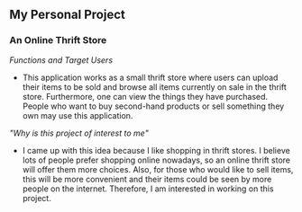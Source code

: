 ## My Personal Project

### An Online Thrift Store


 *Functions and Target Users*
- This application works as a small thrift store where users can upload their items to be sold and browse all items 
currently on sale in the thrift store. Furthermore, one can view the things they have purchased. People who want to buy
second-hand products or sell something they own may use this application.


*"Why is this project of interest to me"*
- I came up with this idea because I like shopping in thrift stores. I believe lots of people prefer shopping online 
nowadays, so an online thrift store will offer them more choices. Also, for those who would like to sell items, this 
will be more convenient and their items could be seen by more people on the internet. Therefore, I am interested in
working on this project.

